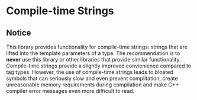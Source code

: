 Compile-time Strings
====================

## Notice
This library provides functionality for compile-time strings: strings
that are lifted into the template parameters of a type. The
recommendation is to **never** use this library or other libraries that
provide similar functionality. Compile-time strings provide a
slightly improved convienience compared to tag types.  However, the
use of compile-time strings leads to bloated symbols that can
seriously slow and even prevent complitation, create unreasonable
memory requirements during compilation and make C++ compiler error
messages even more difficult to read.
